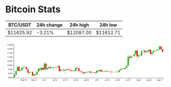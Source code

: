 # Bitcoin Stats

BTC/USDT|24h change|24h high|24h low|
|---|---|---|---|
|$11625.92|-3.21%|$12087.00|$11612.71|

<img src="./chart.svg">
